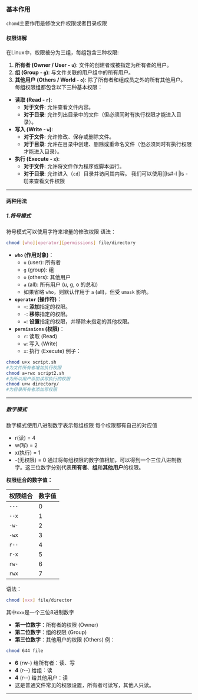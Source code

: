 ### 基本作用
`chomd`主要作用是修改文件权限或者目录权限
#### 权限详解
在Linux中，权限被分为三组，每组包含三种权限:
1. **所有者 (Owner / User - `u`)**: 文件的创建者或被指定为所有者的用户。
2. **组 (Group - `g`)**: 与文件关联的用户组中的所有用户。
3. **其他用户 (Others / World - `o`)**: 除了所有者和组成员之外的所有其他用户。
每组权限组都包含以下三种基本权限：
- **读取 (Read - `r`)**:
    - **对于文件**: 允许查看文件内容。
    - **对于目录**: 允许列出目录中的文件（但必须同时有执行权限才能进入目录）。
- **写入 (Write - `w`)**:
    - **对于文件**: 允许修改、保存或删除文件。
    - **对于目录**: 允许在目录中创建、删除或重命名文件（但必须同时有执行权限才能进入目录）。
- **执行 (Execute - `x`)**:
    - **对于文件**: 允许将文件作为程序或脚本运行。
    - **对于目录**: 允许进入（`cd`）目录并访问其内容。
我们可以使用[[ls#-l |ls -l]]来查看文件权限
---
#### 两种用法
##### 1.符号模式
符号模式可以使用字符来增量的修改权限
语法：
```bash
chmod [who][operator][permissions] file/directory
```
- **`who` (作用对象)**：
    - `u` (user): 所有者
    - `g` (group): 组
    - `o` (others): 其他用户
    - `a` (all): 所有用户 (u, g, o 的总和)
    - 如果省略 `who`，则默认作用于 `a` (all)，但受 `umask` 影响。
- **`operator` (操作符)**：
    - `+`: **添加**指定的权限。
    - `-`: **移除**指定的权限。
    - `=`: **设置**指定的权限，并移除未指定的其他权限。
- **`permissions` (权限)**：
    - `r`: 读取 (Read)
    - `w`: 写入 (Write)
    - `x`: 执行 (Execute)
例子：
```zsh
chmod u+x script.sh 
#为文件所有者增加执行权限
chmod a=rwx script2.sh 
#为所以用户添加读写执行的权限
chmod u+w directory/
#为目录所有者添加写权限
```

---

##### 数字模式
数字模式使用八进制数字表示每组权限
每个权限都有自己的对应值
- r(读) = 4
- w(写) = 2
- x(执行) = 1
- -(无权限) = 0
通过将每组权限的数字值相加，可以得到一个三位八进制数字。这三位数字分别代表**所有者**、**组**和**其他用户**的权限。

**权限组合的数字值：**

| 权限组合  | 数字值 |
| :---- | :-- |
| `---` | 0   |
| `--x` | 1   |
| `-w-` | 2   |
| `-wx` | 3   |
| `r--` | 4   |
| `r-x` | 5   |
| `rw-` | 6   |
| `rwx` | 7   |

语法：
```bash
chmod [xxx] file/director
```
其中`xxx`是一个三位8进制数字
- **第一位数字**：所有者的权限 (Owner)
- **第二位数字**：组的权限 (Group)
- **第三位数字**：其他用户的权限 (Others)
例：
```zsh
chmod 644 file
```
- **6** (rw-) 给所有者：读、写
- **4** (r--) 给组：读
- **4** (r--) 给其他用户：读
- 这是普通文件常见的权限设置，所有者可读写，其他人只读。
---
